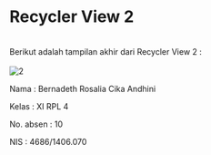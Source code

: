 # Recycler View 2
<br> Berikut adalah tampilan akhir dari Recycler View 2 :
<br>
<br>
![2](https://cloud.githubusercontent.com/assets/22133514/21772369/97660292-d6bd-11e6-8bc7-887e55471e44.jpeg)
<br>
<p> Nama : Bernadeth Rosalia Cika Andhini</p>
<p> Kelas : XI RPL 4</p>
<p> No. absen : 10</p>
<p> NIS : 4686/1406.070 </p>
